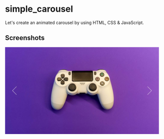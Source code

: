 # simple_carousel

Let's create an animated carousel by using HTML, CSS & JavaScript.


## Screenshots

![App Screenshot](https://github.com/stunninghub/simple_carousel/blob/main/carousel.jpg)


